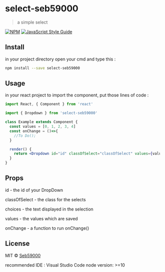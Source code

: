 # select-seb59000

> a simple select

[![NPM](https://img.shields.io/npm/v/select-seb59000.svg)](https://www.npmjs.com/package/select-seb59000) [![JavaScript Style Guide](https://img.shields.io/badge/code_style-standard-brightgreen.svg)](https://standardjs.com)

## Install

in your project directory open your cmd and type this : 

```bash
npm install --save select-seb59000
```

## Usage
in your react project to import the component, put those lines of code :

```jsx
import React, { Component } from 'react'

import { Dropdown } from 'select-seb59000'

class Example extends Component {
  const values = [0, 1, 2, 3, 4]
  const onChange = ()=>{
    //To Do();
  }

  render() {
    return <Dropdown id="id" classOfSelect="classOfSelect" values={values} choices={values} onChange={onChange} />
  }
}
```

## Props

id - the id of your DropDown

classOfSelect - the class for the selects

choices - the text displayed in the selection

values - the values which are saved

onChange - a function to run onChange()

## License

MIT © [Seb59000](https://github.com/Seb59000)

recommended IDE : Visual Studio Code
node version: >=10